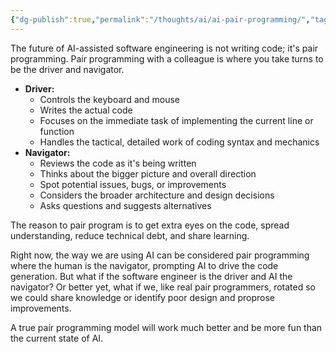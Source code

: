 ```yaml
---
{"dg-publish":true,"permalink":"/thoughts/ai/ai-pair-programming/","tags":["blogged"],"updated":"2025-08-28T22:09:00.536+01:00"}
---
```


The future of AI-assisted software engineering is not writing code; it's pair programming.
Pair programming with a colleague is where you take turns to be the driver and navigator.

- **Driver:**
	- Controls the keyboard and mouse
	- Writes the actual code
	- Focuses on the immediate task of implementing the current line or function
	- Handles the tactical, detailed work of coding syntax and mechanics
- **Navigator:**
	- Reviews the code as it's being written
	- Thinks about the bigger picture and overall direction
	- Spot potential issues, bugs, or improvements
	- Considers the broader architecture and design decisions
	- Asks questions and suggests alternatives

The reason to pair program is to get extra eyes on the code, spread understanding, reduce technical debt, and share learning.

Right now, the way we are using AI can be considered pair programming where the human is the navigator, prompting AI to drive the code generation.
But what if the software engineer is the driver and AI the navigator? Or better yet, what if we, like real pair programmers, rotated so we could share knowledge or identify poor design and proprose improvements.

A true pair programming model will work much better and be more fun than the current state of AI.
